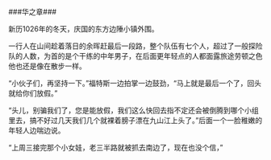 ###<cneter>华之章</center>###


新历1026年的冬天，庆国的东方边陲小镇外围。

一行人在山间趁着落日的余晖赶最后一段路，整个队伍有七个人，超过了一般探险队的人数，为首的是个干练的中年男子，在后面更年轻点的人都面露旅途劳顿之色他也还是像在散步一样。

“小伙子们，再坚持一下。”福特斯一边拍掌一边鼓劲，“马上就是最后一个了，回头就给你们放假。”

“头儿，别骗我们了，您是能放假，我们这么快回去指不定还会被倒腾到哪个小组里去，搞不好过几天我们几个就裸着膀子漂在九山江上头了。”后面一个一脸稚嫩的年轻人边喘边说。

“上周三接完那个小女娃，老三半路就被抓去南边了，现在也没个信，”

